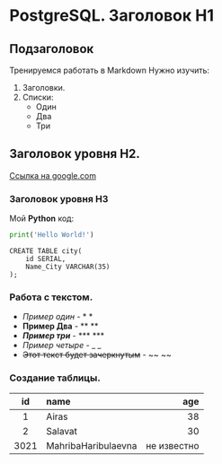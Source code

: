 # PostgreSQL. Заголовок H1
## Подзаголовок
Тренируемся работать в Markdown 
Нужно изучить: 
1. Заголовки.
2. Списки:
    - Один
    - Два
    - Три
## Заголовок уровня H2.
[Ссылка на google.com](Google.com)

### Заголовок уровня H3
Мой **Python** код: 
```Python
print('Hello World!')
```
```postgresql
CREATE TABLE city(
    id SERIAL,
    Name_City VARCHAR(35)
);
```

### Работа с текстом.
- *Пример один* - * *
- **Пример Два** - ** **
- ***Пример три*** - *** ***
- _Пример четыре_ - _ _
- ~~Этот текст будет зачеркнутым~~ - ~~ ~~

### Создание таблицы.
| id | name    | age |
| :-:  | :-      | -:   |
| 1  | Airas   | 38  |
| 2  | Salavat | 30  |
| 3021 | MahribaHaribulaevna | не известно |  










